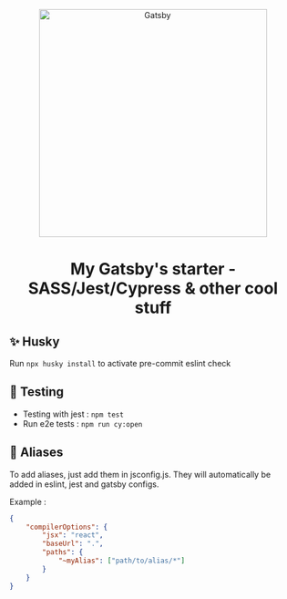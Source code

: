 <p align="center">
    <img alt="Gatsby" src="https://res.cloudinary.com/anthony-jeamme-stuff/image/upload/v1617360957/shares/anthony-jeamme-gatsby-starter.svg" width="400" />
</p>
<h1 align="center">
  My Gatsby's starter - SASS/Jest/Cypress & other cool stuff
</h1>

## ✨ Husky

Run `npx husky install` to activate pre-commit eslint check

## 🧪 Testing

- Testing with jest : `npm test`
- Run e2e tests : `npm run cy:open`

## 💫 Aliases

To add aliases, just add them in jsconfig.js. They will automatically be added in eslint, jest and gatsby configs.

Example :

```json
{
	"compilerOptions": {
		"jsx": "react",
		"baseUrl": ".",
		"paths": {
			"~myAlias": ["path/to/alias/*"]
		}
	}
}
```
